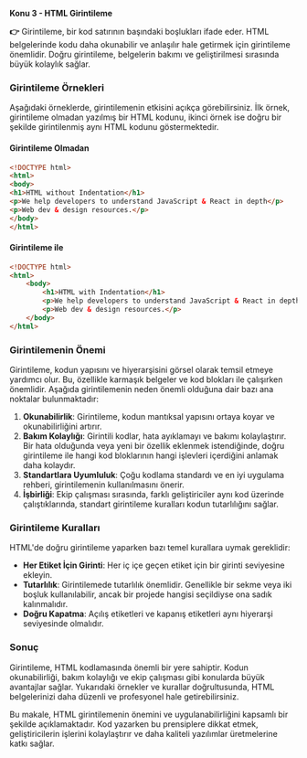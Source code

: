 **Konu 3 - HTML Girintileme**

**👉** Girintileme, bir kod satırının başındaki boşlukları ifade eder. HTML belgelerinde kodu daha okunabilir ve anlaşılır hale getirmek için girintileme önemlidir. Doğru girintileme, belgelerin bakımı ve geliştirilmesi sırasında büyük kolaylık sağlar.

### Girintileme Örnekleri

Aşağıdaki örneklerde, girintilemenin etkisini açıkça görebilirsiniz. İlk örnek, girintileme olmadan yazılmış bir HTML kodunu, ikinci örnek ise doğru bir şekilde girintilenmiş aynı HTML kodunu göstermektedir.

#### Girintileme Olmadan

```html
<!DOCTYPE html>
<html>
<body>
<h1>HTML without Indentation</h1>
<p>We help developers to understand JavaScript & React in depth</p>
<p>Web dev & design resources.</p>
</body>
</html>
```

#### Girintileme ile

```html
<!DOCTYPE html>
<html>
    <body>
        <h1>HTML with Indentation</h1>
        <p>We help developers to understand JavaScript & React in depth</p>
        <p>Web dev & design resources.</p>
    </body>
</html>
```

### Girintilemenin Önemi

Girintileme, kodun yapısını ve hiyerarşisini görsel olarak temsil etmeye yardımcı olur. Bu, özellikle karmaşık belgeler ve kod blokları ile çalışırken önemlidir. Aşağıda girintilemenin neden önemli olduğuna dair bazı ana noktalar bulunmaktadır:

1. **Okunabilirlik**: Girintileme, kodun mantıksal yapısını ortaya koyar ve okunabilirliğini artırır.
2. **Bakım Kolaylığı**: Girintili kodlar, hata ayıklamayı ve bakımı kolaylaştırır. Bir hata olduğunda veya yeni bir özellik eklenmek istendiğinde, doğru girintileme ile hangi kod bloklarının hangi işlevleri içerdiğini anlamak daha kolaydır.
3. **Standartlara Uyumluluk**: Çoğu kodlama standardı ve en iyi uygulama rehberi, girintilemenin kullanılmasını önerir.
4. **İşbirliği**: Ekip çalışması sırasında, farklı geliştiriciler aynı kod üzerinde çalıştıklarında, standart girintileme kuralları kodun tutarlılığını sağlar.

### Girintileme Kuralları

HTML'de doğru girintileme yaparken bazı temel kurallara uymak gereklidir:

- **Her Etiket İçin Girinti**: Her iç içe geçen etiket için bir girinti seviyesine ekleyin.
- **Tutarlılık**: Girintilemede tutarlılık önemlidir. Genellikle bir sekme veya iki boşluk kullanılabilir, ancak bir projede hangisi seçildiyse ona sadık kalınmalıdır.
- **Doğru Kapatma**: Açılış etiketleri ve kapanış etiketleri aynı hiyerarşi seviyesinde olmalıdır.

### Sonuç

Girintileme, HTML kodlamasında önemli bir yere sahiptir. Kodun okunabilirliği, bakım kolaylığı ve ekip çalışması gibi konularda büyük avantajlar sağlar. Yukarıdaki örnekler ve kurallar doğrultusunda, HTML belgelerinizi daha düzenli ve profesyonel hale getirebilirsiniz.

Bu makale, HTML girintilemenin önemini ve uygulanabilirliğini kapsamlı bir şekilde açıklamaktadır. Kod yazarken bu prensiplere dikkat etmek, geliştiricilerin işlerini kolaylaştırır ve daha kaliteli yazılımlar üretmelerine katkı sağlar.